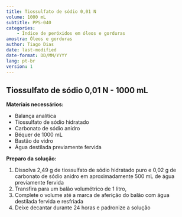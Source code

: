 ```yaml
---
title: Tiossulfato de sódio 0,01 N
volume: 1000 mL
subtitle: PPS-040
categories:
    - Índice de peróxidos em óleos e gorduras
amostra: Óleos e gorduras
author: Tiago Dias
date: last-modified
date-format: DD/MM/YYYY
lang: pt-br
version: 1
---
```


## Tiossulfato de sódio 0,01 N - 1000 mL

**Materiais necessários:**

- Balança analítica
- Tiossulfato de sódio hidratado
- Carbonato de sódio anidro
- Béquer de 1000 mL
- Bastão de vidro
- Água destilada previamente fervida

**Preparo da solução:**

1. Dissolva 2,49 g de tiossulfato de sódio hidratado puro e 0,02 g de carbonato de sódio anidro em aproximadamente 500 mL de água previamente fervida
2. Transfira para um balão volumétrico de 1 litro,
3. Complete o volume até a marca de aferição do balão com água destilada fervida e resfriada
4. Deixe decantar durante 24 horas e padronize a solução
